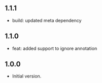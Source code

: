 ## 1.1.1
- build: updated meta dependency

## 1.1.0
- feat: added support to ignore annotation

## 1.0.0
- Initial version.
